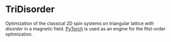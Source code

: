 # TriDisorder

Optimization of the classical 2D spin systems on triangular lattice _with disorder_ in a magnetic field.
[PyTorch](http://pytorch.org) is used as an engine for the fitst-order optimization.
